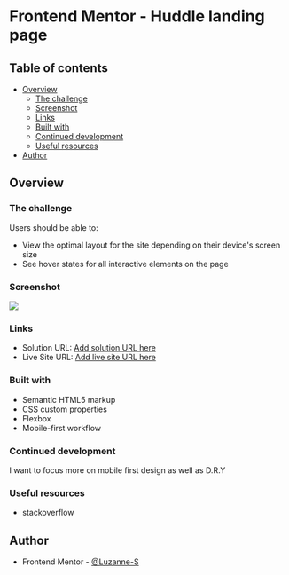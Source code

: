 # Frontend Mentor - Huddle landing page 


## Table of contents

- [Overview](#overview)
  - [The challenge](#the-challenge)
  - [Screenshot](#screenshot)
  - [Links](#links)
  - [Built with](#built-with)
  - [Continued development](#continued-development)
  - [Useful resources](#useful-resources)
- [Author](#author)



## Overview

### The challenge

Users should be able to:

- View the optimal layout for the site depending on their device's screen size
- See hover states for all interactive elements on the page

### Screenshot

![](./huddle.png)


### Links

- Solution URL: [Add solution URL here](https://github.com/Luzanne-S/Huddle-Landing-Page)
- Live Site URL: [Add live site URL here](https://luzanne-s.github.io/Huddle-Landing-Page/)


### Built with

- Semantic HTML5 markup
- CSS custom properties
- Flexbox
- Mobile-first workflow


### Continued development

I want to focus more on mobile first design as well as D.R.Y



### Useful resources

- stackoverflow 

## Author
- Frontend Mentor - [@Luzanne-S](https://www.frontendmentor.io/profile/Luzanne-S)



